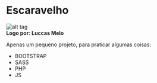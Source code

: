 # Escaravelho
![alt tag](http://i.imgur.com/bfGpHf1.jpg)<br>
<b>Logo por: Luccas Melo</b>

Apenas um pequeno projeto, para praticar algumas coisas:
- BOOTSTRAP
- SASS
- PHP
- JS
